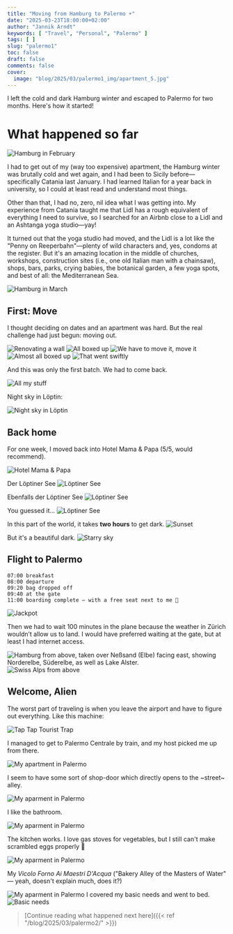 ```yaml
---
title: "Moving from Hamburg to Palermo ☀️"
date: "2025-03-23T18:00:00+02:00"
author: "Jannik Arndt"
keywords: [ "Travel", "Personal", "Palermo" ]
tags: [ ]
slug: "palermo1"
toc: false
draft: false
comments: false
cover:
  image: "blog/2025/03/palermo1_img/apartment_5.jpg"
---
```


I left the cold and dark Hamburg winter and escaped to Palermo for two months. Here's how it started!

<!--more-->

# What happened so far

<img src="/blog/2025/03/palermo1_img/hamburg_in_february.jpg" alt="Hamburg in February">

I had to get out of my (way too expensive) apartment, the Hamburg winter was brutally cold and wet again, and I had been to Sicily before—specifically Catania last January. I had learned Italian for a year back in university, so I could at least read and understand most things.

Other than that, I had no, zero, nil idea what I was getting into. My experience from Catania taught me that Lidl has a rough equivalent of everything I need to survive, so I searched for an Airbnb close to a Lidl and an Ashtanga yoga studio—yay!

It turned out that the yoga studio had moved, and the Lidl is a lot like the "Penny on Reeperbahn"—plenty of wild characters and, yes, condoms at the register. But it's an amazing location in the middle of churches, workshops, construction sites (i.e., one old Italian man with a chainsaw), shops, bars, parks, crying babies, the botanical garden, a few yoga spots, and best of all: the Mediterranean Sea.

<img src="/blog/2025/03/palermo1_img/hamburg_sunset.jpg" alt="Hamburg in March">


## First: Move

I thought deciding on dates and an apartment was hard. But the real challenge had just begun: moving out.

<img src="/blog/2025/03/palermo1_img/renovation.mp4" alt="Renovating a wall">

<img src="/blog/2025/03/palermo1_img/boxes.jpg" alt="All boxed up">

<img src="/blog/2025/03/palermo1_img/move_it_jannik.jpg" alt="We have to move it, move it">

<img src="/blog/2025/03/palermo1_img/big_trunk.jpg" alt="Almost all boxed up">

<img src="/blog/2025/03/palermo1_img/quick_move.mp4" alt="That went swiftly">

And this was only the first batch. We had to come back.

<img src="/blog/2025/03/palermo1_img/all_my_stuff.jpg" alt="All my stuff">

Night sky in Löptin:

<img src="/blog/2025/03/palermo1_img/stars_in_loeptin.jpg" alt="Night sky in Löptin">

## Back home

For one week, I moved back into Hotel Mama & Papa (5/5, would recommend).

<img src="/blog/2025/03/palermo1_img/hotel_mama_papa.jpg" alt="Hotel Mama & Papa">

Der Löptiner See 
<img src="/blog/2025/03/palermo1_img/loeptiner_see_1.jpg" alt="Löptiner See">

Ebenfalls der Löptiner See
<img src="/blog/2025/03/palermo1_img/loeptiner_see_2.jpg" alt="Löptiner See">

You guessed it…
<img src="/blog/2025/03/palermo1_img/loeptiner_see_3.jpg" alt="Löptiner See">

In this part of the world, it takes **two hours** to get dark.
<img src="/blog/2025/03/palermo1_img/sunset_compressed.mp4" alt="Sunset">

But it's a beautiful dark.
<img src="/blog/2025/03/palermo1_img/stars2.jpg" alt="Starry sky">




## Flight to Palermo

```
07:00 breakfast
08:00 departure
09:20 bag dropped off
09:40 at the gate
11:00 boarding complete — with a free seat next to me 🕺
```

<img src="/blog/2025/03/palermo1_img/free_seat.jpg" alt="Jackpot">

Then we had to wait 100 minutes in the plane because the weather in Zürich wouldn’t allow us to land. I would have preferred waiting at the gate, but at least I had internet access.

<img src="/blog/2025/03/palermo1_img/hamburg_from_above.jpg" alt="Hamburg from above, taken over Neßsand (Elbe) facing east, showing Norderelbe, Süderelbe, as well as Lake Alster.">

<img src="/blog/2025/03/palermo1_img/swiss_alps.jpg" alt="Swiss Alps from above">

## Welcome, Alien

The worst part of traveling is when you leave the airport and have to figure out everything. Like this machine:

<img src="/blog/2025/03/palermo1_img/tap_tap.jpg" alt="Tap Tap Tourist Trap">

I managed to get to Palermo Centrale by train, and my host picked me up from there.

<img src="/blog/2025/03/palermo1_img/apartment_1.jpg" alt="My apartment in Palermo">

I seem to have some sort of shop-door which directly opens to the ~street~ alley.

<img src="/blog/2025/03/palermo1_img/apartment_2.jpg" alt="My aparment in Palermo">

I like the bathroom.

<img src="/blog/2025/03/palermo1_img/apartment_3.jpg" alt="My aparment in Palermo">

The kitchen works. I love gas stoves for vegetables, but I still can't make scrambled eggs properly 😬

<img src="/blog/2025/03/palermo1_img/apartment_4.jpg" alt="My aparment in Palermo">

My _Vicolo Forno Ai Maestri D'Acqua_ ("Bakery Alley of the Masters of Water" — yeah, doesn't explain much, does it?)

<img src="/blog/2025/03/palermo1_img/apartment_5.jpg" alt="My aparment in Palermo">
I covered my basic needs and went to bed.

<img src="/blog/2025/03/palermo1_img/basic_needs.jpg" alt="Basic needs">


> [Continue reading what happened next here]({{< ref "/blog/2025/03/palermo2/" >}})